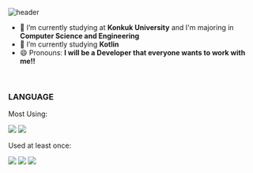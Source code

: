 ![header](https://capsule-render.vercel.app/api?type=waving&color=auto&height=300&section=header&text=t1n-m1k%20sun&fontSize=90)

- 🔭 I’m currently studying at **Konkuk University** and I'm majoring in **Computer Science and Engineering**
- 🌱 I’m currently studying **Kotlin**
- 😄 Pronouns: **I will be a Developer that everyone wants to work with me!!**

<br/>


### **LANGUAGE**

Most Using:

<a target="_blank"><img src="https://img.shields.io/badge/Kotlin-red?style=flat-square&logo=kotlin&logoColor=white"/></a>
<a target="_blank"><img src="https://img.shields.io/badge/Android-green?style=flat-square&logo=android&logoColor=white"/></a>


Used at least once:

<a target="_blank"><img src="https://img.shields.io/badge/C-gray?style=flat-square&logo=C&logoColor=white"/></a>
<a target="_blank"><img src="https://img.shields.io/badge/Python-yellow?style=flat-square&logo=python&logoColor=white"/></a>
<a target="_blank"><img src="https://img.shields.io/badge/Java-blue?style=flat-square&logo=java&logoColor=white"/></a>
